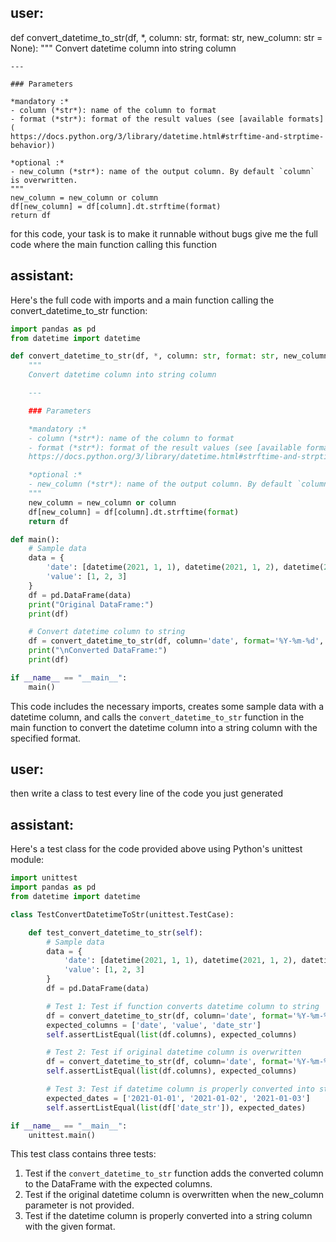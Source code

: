 ## user:
def convert_datetime_to_str(df, *, column: str, format: str, new_column: str = None):
    """
    Convert datetime column into string column

    ---

    ### Parameters

    *mandatory :*
    - column (*str*): name of the column to format
    - format (*str*): format of the result values (see [available formats](
    https://docs.python.org/3/library/datetime.html#strftime-and-strptime-behavior))

    *optional :*
    - new_column (*str*): name of the output column. By default `column` is overwritten.
    """
    new_column = new_column or column
    df[new_column] = df[column].dt.strftime(format)
    return df
for this code, your task is to make it runnable without bugs  give me the full code where the main function calling this function
## assistant:
Here's the full code with imports and a main function calling the convert_datetime_to_str function:

```python
import pandas as pd
from datetime import datetime

def convert_datetime_to_str(df, *, column: str, format: str, new_column: str = None):
    """
    Convert datetime column into string column

    ---

    ### Parameters

    *mandatory :*
    - column (*str*): name of the column to format
    - format (*str*): format of the result values (see [available formats](
    https://docs.python.org/3/library/datetime.html#strftime-and-strptime-behavior))

    *optional :*
    - new_column (*str*): name of the output column. By default `column` is overwritten.
    """
    new_column = new_column or column
    df[new_column] = df[column].dt.strftime(format)
    return df

def main():
    # Sample data
    data = {
        'date': [datetime(2021, 1, 1), datetime(2021, 1, 2), datetime(2021, 1, 3)],
        'value': [1, 2, 3]
    }
    df = pd.DataFrame(data)
    print("Original DataFrame:")
    print(df)

    # Convert datetime column to string
    df = convert_datetime_to_str(df, column='date', format='%Y-%m-%d', new_column='date_str')
    print("\nConverted DataFrame:")
    print(df)

if __name__ == "__main__":
    main()
```

This code includes the necessary imports, creates some sample data with a datetime column, and calls the `convert_datetime_to_str` function in the main function to convert the datetime column into a string column with the specified format.
## user:
then write a class to test every line of the code you just generated
## assistant:
Here's a test class for the code provided above using Python's unittest module:

```python
import unittest
import pandas as pd
from datetime import datetime

class TestConvertDatetimeToStr(unittest.TestCase):

    def test_convert_datetime_to_str(self):
        # Sample data
        data = {
            'date': [datetime(2021, 1, 1), datetime(2021, 1, 2), datetime(2021, 1, 3)],
            'value': [1, 2, 3]
        }
        df = pd.DataFrame(data)

        # Test 1: Test if function converts datetime column to string
        df = convert_datetime_to_str(df, column='date', format='%Y-%m-%d', new_column='date_str')
        expected_columns = ['date', 'value', 'date_str']
        self.assertListEqual(list(df.columns), expected_columns)

        # Test 2: Test if original datetime column is overwritten
        df = convert_datetime_to_str(df, column='date', format='%Y-%m-%d')
        self.assertListEqual(list(df.columns), expected_columns)

        # Test 3: Test if datetime column is properly converted into string with given format
        expected_dates = ['2021-01-01', '2021-01-02', '2021-01-03']
        self.assertListEqual(list(df['date_str']), expected_dates)

if __name__ == "__main__":
    unittest.main()
```

This test class contains three tests:
1. Test if the `convert_datetime_to_str` function adds the converted column to the DataFrame with the expected columns.
2. Test if the original datetime column is overwritten when the new_column parameter is not provided.
3. Test if the datetime column is properly converted into a string column with the given format.

